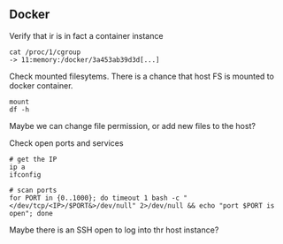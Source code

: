 ## Docker
Verify that ir is in fact a container instance
```
cat /proc/1/cgroup
-> 11:memory:/docker/3a453ab39d3d[...]
```
Check mounted filesytems. There is a chance that host FS is mounted to docker container.
```
mount
df -h
```
Maybe we can change file permission, or add new files to the host?

Check open ports and services
```
# get the IP
ip a
ifconfig

# scan ports
for PORT in {0..1000}; do timeout 1 bash -c "</dev/tcp/<IP>/$PORT&>/dev/null" 2>/dev/null && echo "port $PORT is open"; done
```
Maybe there is an SSH open to log into thr host instance?

